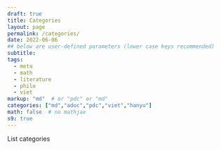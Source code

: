 ```yaml
---
draft: true
title: Categories
layout: page
permalink: /categories/
date: 2022-06-06
## below are user-defined parameters (lower case keys recommended)
subtitle:
tags:
  - meta
  - math
  - literature
  - philo
  - viet
markup: "md"  # or "pdc" or "md"
categories: ["md","adoc","pdc","viet","hanyu"]
math: false  # no mathjax 
s9: true
---
```


List categories